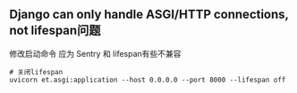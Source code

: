## Django can only handle ASGI/HTTP connections, not lifespan问题
修改启动命令
应为 Sentry 和 lifespan有些不兼容
```shell
# 关闭lifespan
uvicorn et.asgi:application --host 0.0.0.0 --port 8000 --lifespan off
```